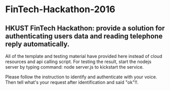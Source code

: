 # FinTech-Hackathon-2016
HKUST FinTech Hackathon: provide a solution for authenticating users data and reading telephone reply automatically. 
------------------------
All of the template and testing material have provided here instead of cloud resources and api calling script. For testing the result, start the nodejs server by typing command: node server.js to kickstart the service. 

Please follow the instruction to identify and authenticate with your voice. Then tell what's your request after identification and said "ok"!!. 

